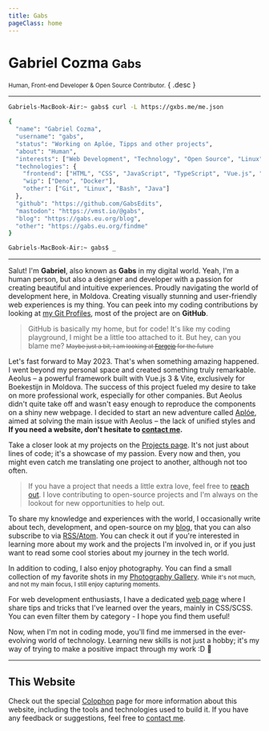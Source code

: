 ```yaml
---
title: Gabs
pageClass: home
---
```


# Gabriel Cozma <small>Gabs</small>

<small>Human, Front-end Developer & Open Source Contributor.</small> { .desc }

---

<Crt>

```bash
Gabriels-MacBook-Air:~ gabs$ curl -L https://gxbs.me/me.json

{
  "name": "Gabriel Cozma",
  "username": "gabs",
  "status": "Working on Aplóe, Tipps and other projects",
  "about": "Human",
  "interests": ["Web Development", "Technology", "Open Source", "Linux", "History"],
  "technologies": {
    "frontend": ["HTML", "CSS", "JavaScript", "TypeScript", "Vue.js", "Nuxt.js", "Vite", "React", "Next.js", "Tailwind CSS", "Sass", "Node.js"],
    "wip": ["Deno", "Docker"],
    "other": ["Git", "Linux", "Bash", "Java"]
  },
  "github": "https://github.com/GabsEdits",
  "mastodon": "https://vmst.io/@gabs",
  "blog": "https://gabs.eu.org/blog",
  "other": "https://gabs.eu.org/findme"
}

Gabriels-MacBook-Air:~ gabs$ _
```

</Crt>

---

Salut! I'm **Gabriel**, also known as **Gabs** in my digital world. Yeah, I'm a human person, but also a designer and developer with a passion for creating beautiful and intuitive experiences. Proudly navigating the world of development here, in Moldova. Creating visually stunning and user-friendly web experiences is my thing. You can peek into my coding contributions by looking at [my Git Profiles](/findme#contributions), most of the project are on **GitHub**.

> GitHub is basically my home, but for code! It's like my coding playground, I might be a little too attached to it. But hey, can you blame me? <small>~~Maybe just a bit, I am looking at [Forgejo](https://forgejo.org/) for the future~~</small>

Let's fast forward to May 2023. That's when something amazing happened. I went beyond my personal space and created something truly remarkable. Aeolus – a powerful framework built with Vue.js 3 & Vite, exclusively for Boekestijn in Moldova. The success of this project fueled my desire to take on more professional work, especially for other companies. But Aeolus didn't quite take off and wasn't easy enough to reproduce the components on a shiny new webpage. I decided to start an new adventure called [Aplóe](https://aploe.gxbs.me), aimed at solving the main issue with Aeolus – the lack of unified styles and **If you need a website, don't hesitate to [contact me](/findme).**

Take a closer look at my projects on the [Projects page](/projects). It's not just about lines of code; it's a showcase of my passion. Every now and then, you might even catch me translating one project to another, although not too often.

> If you have a project that needs a little extra love, feel free to [reach out](/findme). I love contributing to open-source projects and I'm always on the lookout for new opportunities to help out.

To share my knowledge and experiences with the world, I occasionally write about tech, development, and open-source on my [blog](/blog/), that you can also subscribe to via [RSS/Atom](/atom.xml). You can check it out if you're interested in learning more about my work and the projects I'm involved in, or if you just want to read some cool stories about my journey in the tech world.

In addition to coding, I also enjoy photography. You can find a small collection of my favorite shots in my [Photography Gallery](https://photo.gxbs.me). <small>While it's not much, and not my main focus, I still enjoy capturing moments.</small>

For web development enthusiasts, I have a dedicated [web page](https://tips.gxbs.me) where I share tips and tricks that I've learned over the years, mainly in CSS/SCSS. You can even filter them by category - I hope you find them useful!

Now, when I'm not in coding mode, you'll find me immersed in the ever-evolving world of technology. Learning new skills is not just a hobby; it's my way of trying to make a positive impact through my work \:D :rocket:

---

## This Website

Check out the special [Colophon](/colophon) page for more information about this website, including the tools and technologies used to build it. If you have any feedback or suggestions, feel free to [contact me](/findme).

<script setup>
import Crt from './.vitepress/theme/Crt.vue';
</script>
